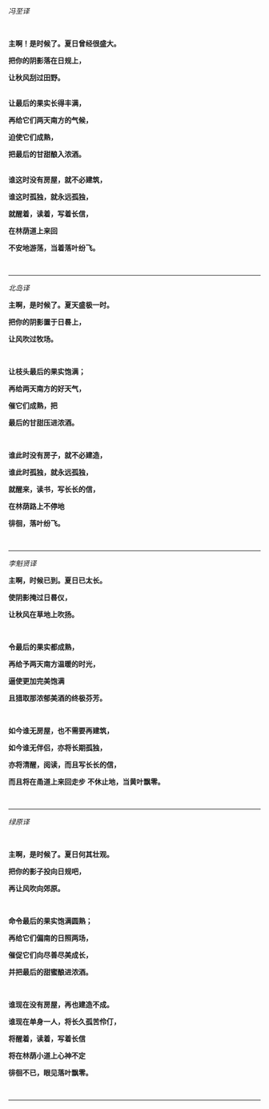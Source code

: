 

*冯至译*

<br>

**主啊！是时候了。夏日曾经很盛大。**

**把你的阴影落在日规上，**

**让秋风刮过田野。**

<br>**让最后的果实长得丰满，**

**再给它们两天南方的气候，**

**迫使它们成熟，**

**把最后的甘甜酿入浓酒。**

<br>**谁这时没有房屋，就不必建筑，**

**谁这时孤独，就永远孤独，**

**就醒着，读着，写着长信，**

**在林荫道上来回**

**不安地游荡，当着落叶纷飞。**

<br>

---



*北岛译*



**主啊，是时候了。夏天盛极一时。**

**把你的阴影置于日晷上，**

**让风吹过牧场。**

<br>

**让枝头最后的果实饱满；**

**再给两天南方的好天气，**

**催它们成熟，把**

**最后的甘甜压进浓酒。**

<br>

**谁此时没有房子，就不必建造，**

**谁此时孤独，就永远孤独，**

**就醒来，读书，写长长的信，**

**在林荫路上不停地**

**徘徊，落叶纷飞。**

<br>

---





*李魁贤译*



**主啊，时候已到。夏日已太长。**

**使阴影掩过日晷仪，**

**让秋风在草地上吹扬。**

**<br>**

**令最后的果实都成熟，**

**再给予两天南方温暖的时光，**

**逼使更加完美饱满**

**且猎取那浓郁美酒的终极芬芳。**

**<br>**

**如今谁无房屋，也不需要再建筑，**

**如今谁无伴侣，亦将长期孤独，**

**亦将清醒，阅读，而且写长长的信，**

**而且将在甬道上来回走步**
**不休止地，当黄叶飘零。**



<br>

---



*绿原译*

<br>

**主啊，是时候了。夏日何其壮观。**

**把你的影子投向日规吧，** 

**再让风吹向郊原。** 

**<br>**

**命令最后的果实饱满圆熟；** 

**再给它们偏南的日照两场，** 

**催促它们向尽善尽美成长，** 

**并把最后的甜蜜酿进浓酒。** 

**<br>**

**谁现在没有房屋，再也建造不成。** 

**谁现在单身一人，将长久孤苦伶仃，** 

**将醒着，读着，写着长信** 

**将在林荫小道上心神不定** 

**徘徊不已，眼见落叶飘零。**

<br>

---

